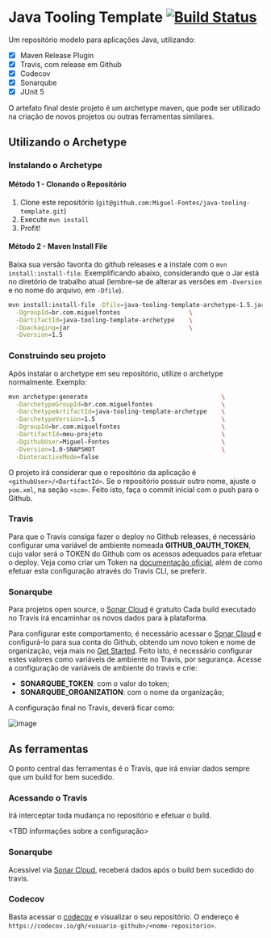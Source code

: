 # Java Tooling Template [![Build Status](https://travis-ci.org/Miguel-Fontes/java-tooling-template.svg?branch=master)](https://travis-ci.org/Miguel-Fontes/java-tooling-template)

Um repositório modelo para aplicações Java, utilizando:

- [x] Maven Release Plugin
- [x] Travis, com release em Github
- [x] Codecov
- [x] Sonarqube
- [x] JUnit 5

O artefato final deste projeto é um archetype maven, que pode ser utilizado na criação de novos projetos ou outras ferramentas similares.

## Utilizando o Archetype

### Instalando o Archetype

#### Método 1 - Clonando o Repositório

1. Clone este repositório (`git@github.com:Miguel-Fontes/java-tooling-template.git`)
2. Execute `mvn install`
3. Profit!

#### Método 2 - Maven Install File

Baixa sua versão favorita do github releases e a instale com o `mvn install:install-file`. Exemplificando abaixo, considerando que o Jar está no diretório de trabalho atual (lembre-se de alterar as versões em `-Dversion` e no nome do arquivo, em `-Dfile`).

``` bash
mvn install:install-file -Dfile=java-tooling-template-archetype-1.5.jar \
  -DgroupId=br.com.miguelfontes                   \
  -DartifactId=java-tooling-template-archetype    \
  -Dpackaging=jar                                 \
  -Dversion=1.5
```

### Construindo seu projeto

Após instalar o archetype em seu repositório, utilize o archetype normalmente. Exemplo:

``` bash
mvn archetype:generate                                     \
  -DarchetypeGroupId=br.com.miguelfontes                   \
  -DarchetypeArtifactId=java-tooling-template-archetype    \
  -DarchetypeVersion=1.5                                   \
  -DgroupId=br.com.miguelfontes                            \
  -DartifactId=meu-projeto                                 \
  -DgithubUser=Miguel-Fontes                               \
  -Dversion=1.0-SNAPSHOT                                   \
  -DinteractiveMode=false
```

O projeto irá considerar que o repositório da aplicação é `<githubUser>/<DartifactId>`. Se o repositório possuir outro nome, ajuste o `pom.xml`, na seção `<scm>`. Feito isto, faça o commit inicial com o push para o Github.

### Travis

Para que o Travis consiga fazer o deploy no Github releases, é necessário configurar uma variável de ambiente nomeada **GITHUB_OAUTH_TOKEN**, cujo valor será o TOKEN do Github com os acessos adequados para efetuar o deploy. Veja como criar um Token na [documentação oficial](https://docs.travis-ci.com/user/deployment/releases/), além de como efetuar esta configuração através do Travis CLI, se preferir.

### Sonarqube

Para projetos open source, o [Sonar Cloud](https://sonarcloud.io/projects) é gratuito Cada build executado no Travis irá encaminhar os novos dados para à plataforma.

Para configurar este comportamento, é necessário acessar o [Sonar Cloud](https://sonarcloud.io/projects) e configurá-lo para sua conta do Github, obtendo um novo token e nome de organização, veja mais no [Get Started](https://about.sonarcloud.io/get-started/). Feito isto, é necessário configurar estes valores como variáveis de ambiente no Travis, por segurança. Acesse a configuração de variáveis de ambiente do travis e crie:

- **SONARQUBE_TOKEN**: com o valor do token;
- **SONARQUBE_ORGANIZATION**: com o nome da organização;

A configuração final no Travis, deverá ficar como:

![image](https://user-images.githubusercontent.com/15656072/41385975-3e349512-6f55-11e8-9d5d-37ca04e63601.png)

## As ferramentas

O ponto central das ferramentas é o Travis, que irá enviar dados sempre que um build for bem sucedido.

### Acessando o Travis

Irá interceptar toda mudança no repositório e efetuar o build.

<TBD informações sobre a configuração>

### Sonarqube

Acessível via [Sonar Cloud](https://sonarcloud.io/projects), receberá dados após o build bem sucedido do travis.

### Codecov

Basta acessar o [codecov](https://codecov.io/) e visualizar o seu repositório. O endereço é `https://codecov.io/gh/<usuario-github>/<nome-repositorio>`.